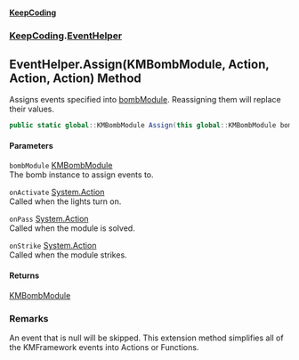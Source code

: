 #### [KeepCoding](index.md 'index')
### [KeepCoding](KeepCoding.md 'KeepCoding').[EventHelper](KeepCoding_EventHelper.md 'KeepCoding.EventHelper')
## EventHelper.Assign(KMBombModule, Action, Action, Action) Method
Assigns events specified into [bombModule](KeepCoding_EventHelper_Assign(global__KMBombModule_System_Action_System_Action_System_Action).md#KeepCoding_EventHelper_Assign(global__KMBombModule_System_Action_System_Action_System_Action)_bombModule 'KeepCoding.EventHelper.Assign(global::KMBombModule, System.Action, System.Action, System.Action).bombModule'). Reassigning them will replace their values.  
```csharp
public static global::KMBombModule Assign(this global::KMBombModule bombModule, System.Action onActivate=null, System.Action onPass=null, System.Action onStrike=null);
```
#### Parameters
<a name='KeepCoding_EventHelper_Assign(global__KMBombModule_System_Action_System_Action_System_Action)_bombModule'></a>
`bombModule` [KMBombModule](https://docs.microsoft.com/en-us/dotnet/api/KMBombModule 'KMBombModule')  
The bomb instance to assign events to.
  
<a name='KeepCoding_EventHelper_Assign(global__KMBombModule_System_Action_System_Action_System_Action)_onActivate'></a>
`onActivate` [System.Action](https://docs.microsoft.com/en-us/dotnet/api/System.Action 'System.Action')  
Called when the lights turn on.
  
<a name='KeepCoding_EventHelper_Assign(global__KMBombModule_System_Action_System_Action_System_Action)_onPass'></a>
`onPass` [System.Action](https://docs.microsoft.com/en-us/dotnet/api/System.Action 'System.Action')  
Called when the module is solved.
  
<a name='KeepCoding_EventHelper_Assign(global__KMBombModule_System_Action_System_Action_System_Action)_onStrike'></a>
`onStrike` [System.Action](https://docs.microsoft.com/en-us/dotnet/api/System.Action 'System.Action')  
Called when the module strikes.
  
#### Returns
[KMBombModule](https://docs.microsoft.com/en-us/dotnet/api/KMBombModule 'KMBombModule')  
### Remarks
An event that is null will be skipped. This extension method simplifies all of the KMFramework events into Actions or Functions.  
